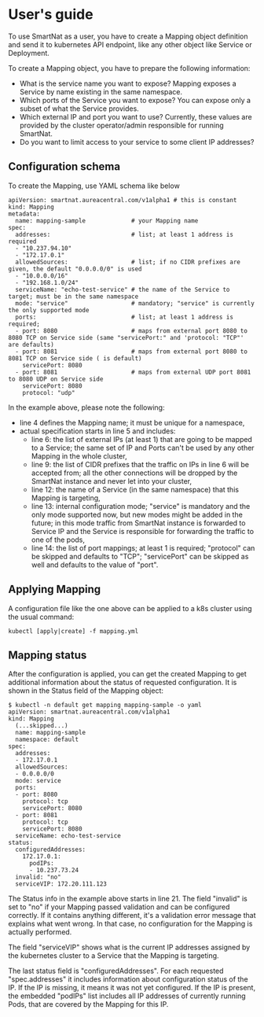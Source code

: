 # User's guide
To use SmartNat as a user, you have to create a Mapping object definition and send it to kubernetes API endpoint, like any other object like Service or Deployment.

To create a Mapping object, you have to prepare the following information:
* What is the service name you want to expose? Mapping exposes a Service by name existing in the same namespace.
* Which ports of the Service you want to expose? You can expose only a subset of what the Service provides.
* Which external IP and port you want to use? Currently, these values are provided by the cluster operator/admin responsible for running SmartNat.
* Do you want to limit access to your service to some client IP addresses?

## Configuration schema
To create the Mapping, use YAML schema like below
```
apiVersion: smartnat.aureacentral.com/v1alpha1 # this is constant
kind: Mapping
metadata:
  name: mapping-sample             # your Mapping name
spec:
  addresses:                       # list; at least 1 address is required
  - "10.237.94.10"
  - "172.17.0.1"
  allowedSources:                  # list; if no CIDR prefixes are given, the default "0.0.0.0/0" is used
  - "10.0.0.0/16"
  - "192.168.1.0/24"
  serviceName: "echo-test-service" # the name of the Service to target; must be in the same namespace
  mode: "service"                  # mandatory; "service" is currently the only supported mode
  ports:                           # list; at least 1 address is required;
  - port: 8080                     # maps from external port 8080 to 8080 TCP on Service side (same "servicePort:" and 'protocol: "TCP"' are defaults)
  - port: 8081                     # maps from external port 8080 to 8081 TCP on Service side ( is default)
    servicePort: 8080
  - port: 8081                     # maps from external UDP port 8081 to 8080 UDP on Service side
    servicePort: 8080
    protocol: "udp"
```

In the example above, please note the following:
* line 4 defines the Mapping name; it must be unique for a namespace,
* actual specification starts in line 5 and includes:
  * line 6: the list of external IPs (at least 1) that are going to be mapped to a Service; the same set of IP and Ports can't be used by any other Mapping in the whole cluster,
  * line 9: the list of CIDR prefixes that the traffic on IPs in line 6 will be accepted from; all the other connections will be dropped by the SmartNat instance and never let into your cluster,
  * line 12: the name of a Service (in the same namespace) that this Mapping is targeting,
  * line 13: internal configuration mode; "service" is mandatory and the only mode supported now, but new modes might be added in the future; in this mode traffic from SmartNat instance is forwarded to Service IP and the Service is responsible for forwarding the traffic to one of the pods,
  * line 14: the list of port mappings; at least 1 is required; "protocol" can be skipped and defaults to "TCP"; "servicePort" can be skipped as well and defaults to the value of "port".

## Applying Mapping
A configuration file like the one above can be applied to a k8s cluster using the usual command:
```
kubectl [apply|create] -f mapping.yml
```

## Mapping status
After the configuration is applied, you can get the created Mapping to get additional information about the status of requested configuration. It is shown in the Status field of the Mapping object:
```
$ kubectl -n default get mapping mapping-sample -o yaml
apiVersion: smartnat.aureacentral.com/v1alpha1
kind: Mapping
  (...skipped...)
  name: mapping-sample
  namespace: default
spec:
  addresses:
  - 172.17.0.1
  allowedSources:
  - 0.0.0.0/0
  mode: service
  ports:
  - port: 8080
    protocol: tcp
    servicePort: 8080
  - port: 8081
    protocol: tcp
    servicePort: 8080
  serviceName: echo-test-service
status:
  configuredAddresses:
    172.17.0.1:
      podIPs:
      - 10.237.73.24
  invalid: "no"
  serviceVIP: 172.20.111.123
```

The Status info in the example above starts in line 21. The field "invalid" is set to "no" if your Mapping passed validation and can be configured correctly. If it contains anything different, it's a validation error message that explains what went wrong. In that case, no configuration for the Mapping is actually performed.

The field "serviceVIP" shows what is the current IP addresses assigned by the kubernetes cluster to a Service that the Mapping is targeting. 

The last status field is "configuredAddresses". For each requested "spec.addresses" it includes information about configuration status of the IP. If the IP is missing, it means it was not yet configured. If the IP is present, the embedded "podIPs" list includes all IP addresses of currently running Pods, that are covered by the Mapping for this IP.